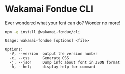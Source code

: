 # Wakamai Fondue CLI

Ever wondered what your font can do? Wonder no more!

```bash
npm -g install @wakamai-fondue/cli
```

```
Usage: wakamai-fondue [options] <file>

Options:
  -V, --version  output the version number
  -c, --css      Generate CSS
  -j, --json     Dump info about font in JSON format
  -h, --help     display help for command
```
